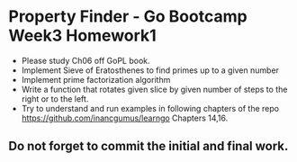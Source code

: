 # Property Finder - Go Bootcamp Week3 Homework1

- Please study Ch06 off GoPL book.
- Implement Sieve of Eratosthenes to find primes up to a given number
- Implement prime factorization algorithm
- Write a function that rotates given slice by given number of steps to the right or to the left.
- Try to understand and run examples in following chapters of the repo
  https://github.com/inancgumus/learngo Chapters 14,16.
    
## Do not forget to commit the initial and final work.
